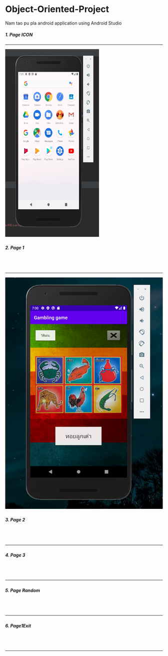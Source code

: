 # Object-Oriented-Project
Nam tao pu pla android application using Android Studio

<h5>1. Page ICON<h5><hr style"color:gray;">
<img src="images/PageIcon.png" width="300" height="600";></img>
<h5>2. Page 1<h5> <br><br><hr style"color:gray;">
<img src="images/Page 1.png"></img>
<h5>3. Page 2<h5> <br><br><hr style"color:gray;"
<img src="images/Page2.png"></img>
<h5>4. Page 3<h5> <br><br><hr style"color:gray;"
<img src="images/Page3.png"></img>
<h5>5. Page Random<h5> <br><br><hr style"color:gray;"
<img src="images/PageRandom.png"></img>
<h5>6. Page1Exit<h5> <br><br><hr style"color:gray;"
<img src="images/PageIcon.png"></img>

